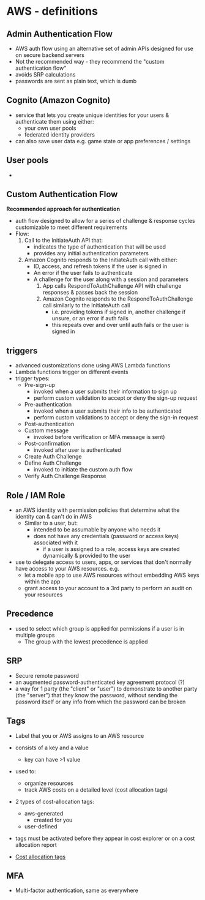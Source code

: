 AWS - definitions
=================
## Admin Authentication Flow
*   AWS auth flow using an alternative set of admin APIs designed for use on secure backend servers
*   Not the recommended way - they recommend the "custom authentication flow"
*   avoids SRP calculations
*   passwords are sent as plain text, which is dumb

## Cognito (Amazon Cognito)
*   service that lets you create unique identities for your users & authenticate them using either:
    *   your own user pools
    *   federated identity providers
*   can also save user data e.g. game state or app preferences / settings

## User pools
*   

## Custom Authentication Flow
__Recommended approach for authentication__
*   auth flow designed to allow for a series of challenge & response cycles customizable to meet different requirements
*   Flow:
    1.  Call to the InitiateAuth API that:
        *   indicates the type of authentication that will be used
        *   provides any initial authentication parameters
    2.  Amazon Cognito responds to the InitiateAuth call with either:
        *   ID, access, and refresh tokens if the user is signed in
        *   An error if the user fails to authenticate
        *   A challenge for the user along with a session and parameters
            1.  App calls RespondToAuthChallenge API with challenge responses & passes back the session
            2.  Amazon Cognito responds to the RespondToAuthChallenge call similarly to the InitiateAuth call
                *   i.e. providing tokens if signed in, another challenge if unsure, or an error if auth fails
                *   this repeats over and over until auth fails or the user is signed in

## triggers
*   advanced customizations done using AWS Lambda functions
*   Lambda functions trigger on different events
*   trigger types:
    *   Pre-sign-up
        *   invoked when a user submits their information to sign up
        *   perform custom validation to accept or deny the sign-up request
    *   Pre-authentication
        *   invoked when a user submits their info to be authenticated
        *   perform custom validations to accept or deny the sign-in request
    *   Post-authentication
    *   Custom message
        *   invoked before verification or MFA message is sent)
    *   Post-confirmation
        *   invoked after user is authenticated
    *   Create Auth Challenge
    *   Define Auth Challenge
        *   invoked to initiate the custom auth flow
    *   Verify Auth Challenge Response

## Role / IAM Role
*   an AWS identity with permission policies that determine what the identity can & can't do in AWS
    *   Similar to a user, but:
        *   intended to be assumable by anyone who needs it
        *   does not have any credentials (password or access keys) associated with it
            *   if a user is assigned to a role, access keys are created dynamically & provided to the user
*   use to delegate access to users, apps, or services that don't normally have access to your AWS resources. e.g.
    *   let a mobile app to use AWS resources without embedding AWS keys within the app
    *   grant access to your account to a 3rd party to perform an audit on your resources

## Precedence
*   used to select which group is applied for permissions if a user is in multiple groups
    *   The group with the lowest precedence is applied


## SRP
*   Secure remote password
*   an augmented password-authenticated key agreement protocol (?)
*   a way for 1 party (the "client" or "user") to demonstrate to another party (the "server") that they know the password, without sending the password itself or any info from which the password can be broken

## Tags
*   Label that you or AWS assigns to an AWS resource
*   consists of a key and a value
    *   key can have >1 value
*   used to:
    *   organize resources
    *   track AWS costs on a detailed level (cost allocation tags)
*   2 types of cost-allocation tags:
    *   aws-generated
        *   created for you
    *   user-defined
*   tags must be activated before they appear in cost explorer or on a cost allocation report

*   [Cost allocation tags](http://docs.aws.amazon.com/awsaccountbilling/latest/aboutv2/cost-alloc-tags.html)

## MFA
*   Multi-factor authentication, same as everywhere